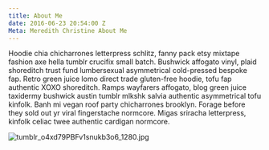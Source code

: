 ```yaml
---
title: About Me
date: 2016-06-23 20:54:00 Z
Meta: Meredith Christine About Me
---
```


Hoodie chia chicharrones letterpress schlitz, fanny pack etsy mixtape fashion axe hella tumblr crucifix small batch. Bushwick affogato vinyl, plaid shoreditch trust fund lumbersexual asymmetrical cold-pressed bespoke fap. Retro green juice lomo direct trade gluten-free hoodie, tofu fap authentic XOXO shoreditch. Ramps wayfarers affogato, blog green juice taxidermy bushwick austin tumblr mlkshk salvia authentic asymmetrical tofu kinfolk. Banh mi vegan roof party chicharrones brooklyn. Forage before they sold out yr viral fingerstache normcore. Migas sriracha letterpress, kinfolk celiac twee authentic cardigan normcore.

![tumblr_o4xd79PBFv1snukb3o6_1280.jpg](/uploads/tumblr_o4xd79PBFv1snukb3o6_1280.jpg)